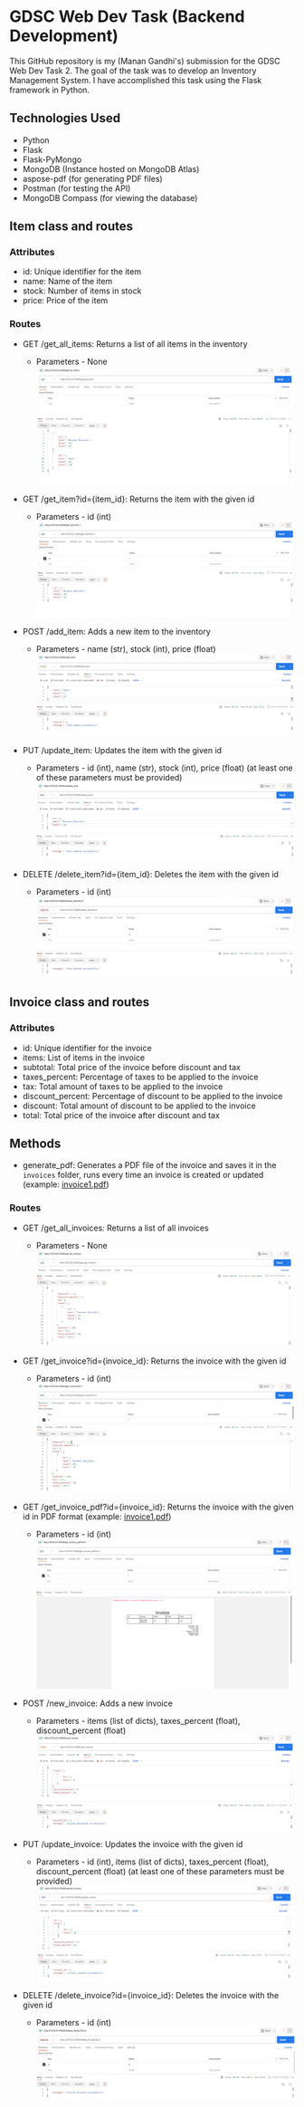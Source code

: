 # GDSC Web Dev Task (Backend Development)

This GitHub repository is my (Manan Gandhi's) submission for the GDSC Web Dev Task 2.
The goal of the task was to develop an Inventory Management System. I have accomplished this task using the Flask framework in Python.

## Technologies Used
- Python
- Flask
- Flask-PyMongo
- MongoDB (Instance hosted on MongoDB Atlas)
- aspose-pdf (for generating PDF files)
- Postman (for testing the API)
- MongoDB Compass (for viewing the database)

## Item class and routes
### Attributes
- id: Unique identifier for the item
- name: Name of the item
- stock: Number of items in stock
- price: Price of the item

### Routes
- GET /get_all_items: Returns a list of all items in the inventory
    - Parameters - None
![Get All Items](assets\get_all_items.png)

- GET /get_item?id={item_id}: Returns the item with the given id
    - Parameters - id (int)
![Get Item 1](assets\get_item.png)

- POST /add_item: Adds a new item to the inventory
    - Parameters - name (str), stock (int), price (float)
![Add Item](assets\add_item.png)

- PUT /update_item: Updates the item with the given id
    - Parameters - id (int), name (str), stock (int), price (float) (at least one of these parameters must be provided)
![Update Item](assets\update_item.png)

- DELETE /delete_item?id={item_id}: Deletes the item with the given id
    - Parameters - id (int)
![Delete Item](assets\delete_item.png)

## Invoice class and routes
### Attributes
- id: Unique identifier for the invoice
- items: List of items in the invoice
- subtotal: Total price of the invoice before discount and tax
- taxes_percent: Percentage of taxes to be applied to the invoice
- tax: Total amount of taxes to be applied to the invoice
- discount_percent: Percentage of discount to be applied to the invoice
- discount: Total amount of discount to be applied to the invoice
- total: Total price of the invoice after discount and tax

## Methods
- generate_pdf: Generates a PDF file of the invoice and saves it in the `invoices` folder, runs every time an invoice is created or updated (example: [invoice1.pdf](https://github.com/MananGandhi1810/GDSC-Web-Dev-Task-2/blob/main/invoices/invoice1.pdf))

### Routes
- GET /get_all_invoices: Returns a list of all invoices
    - Parameters - None
    ![Get All Invoices](assets\get_all_invoices.png)

- GET /get_invoice?id={invoice_id}: Returns the invoice with the given id
    - Parameters - id (int)
    ![Get Invoice](assets\get_invoice.png)

- GET /get_invoice_pdf?id={invoice_id}: Returns the invoice with the given id in PDF format (example: [invoice1.pdf](https://github.com/MananGandhi1810/GDSC-Web-Dev-Task-2/blob/main/invoices/invoice1.pdf))
    - Parameters - id (int)
    ![Get Invoice PDF](assets\get_invoice_pdf.png)

- POST /new_invoice: Adds a new invoice
    - Parameters - items (list of dicts), taxes_percent (float), discount_percent (float)
    ![New Invoice](assets\new_invoice.png)

- PUT /update_invoice: Updates the invoice with the given id
    - Parameters - id (int), items (list of dicts), taxes_percent (float), discount_percent (float) (at least one of these parameters must be provided)
    ![Update Invoice](assets\update_invoice.png)

- DELETE /delete_invoice?id={invoice_id}: Deletes the invoice with the given id
    - Parameters - id (int)
    ![Delete Invoice](assets\delete_invoice.png)
